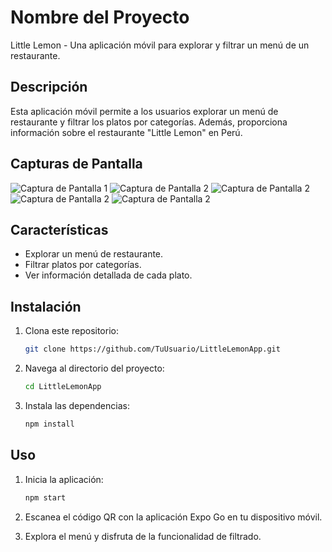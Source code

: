 # Nombre del Proyecto

Little Lemon - Una aplicación móvil para explorar y filtrar un menú de un restaurante.

## Descripción

Esta aplicación móvil permite a los usuarios explorar un menú de restaurante y filtrar los platos por categorías. Además, proporciona información sobre el restaurante "Little Lemon" en Perú.

## Capturas de Pantalla

![Captura de Pantalla 1](screenshots/screenshot1.jpg)
![Captura de Pantalla 2](screenshots/screenshot2.jpg)
![Captura de Pantalla 2](screenshots/screenshot3.jpg)
![Captura de Pantalla 2](screenshots/screenshot4.jpg)
![Captura de Pantalla 2](screenshots/screenshot5.jpg)

## Características

- Explorar un menú de restaurante.
- Filtrar platos por categorías.
- Ver información detallada de cada plato.

## Instalación

1. Clona este repositorio:

   ```bash
   git clone https://github.com/TuUsuario/LittleLemonApp.git

2. Navega al directorio del proyecto:

   ```bash
   cd LittleLemonApp

3. Instala las dependencias:

   ```bash
   npm install

## Uso

1. Inicia la aplicación:

   ```bash
   npm start

2. Escanea el código QR con la aplicación Expo Go en tu dispositivo móvil.

3. Explora el menú y disfruta de la funcionalidad de filtrado.